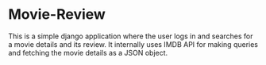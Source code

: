 # Movie-Review
This is a simple django application where the user logs in and searches for a movie details and its review. It internally uses IMDB API for making queries and fetching the movie details as a JSON object.